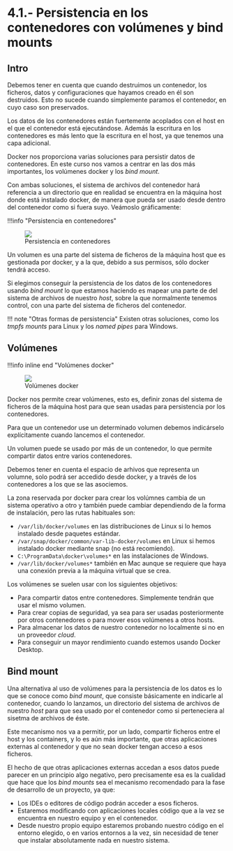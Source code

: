 # 4.1.- Persistencia en los contenedores con volúmenes y bind mounts

## Intro

Debemos tener en cuenta que cuando destruimos un contenedor, los ficheros, datos y configuraciones que hayamos creado en él son destruidos. Esto no sucede cuando simplemente paramos el contenedor, en cuyo caso son preservados. 

Los datos de los contenedores están fuertemente acoplados con el host en el que el contenedor está ejecutándose. Además la escritura en los contenedores es más lento que la escritura en el host, ya que tenemos una capa adicional.

Docker nos proporciona varias soluciones para persistir datos de contenedores. En este curso nos vamos a centrar en las dos más importantes, los volúmenes docker y los *bind mount*.

Con ambas soluciones, el sistema de archivos del contenedor hará referencia a un directorio que en realidad se encuentra en la máquina host donde está instalado docker, de manera que pueda ser usado desde dentro del contenedor como si fuera suyo. Veámoslo gráficamente:

!!!info "Persistencia en contenedores"
    <figure>
      <img src="../assets/almacenamiento.png">
      <figcaption>Persistencia en contenedores</figcaption>
    </figure>

Un volumen es una parte del sistema de ficheros de la máquina host que es gestionada por docker, y a la que, debido a sus permisos, sólo docker tendrá acceso. 

Si elegimos conseguir la persistencia de los datos de los contenedores usando *bind mount* lo que estamos haciendo es mapear una parte de del sistema de archivos de nuestro *host*, sobre la que normalmente tenemos control, con una parte del sistema de ficheros del contenedor.

!!! note "Otras formas de persistencia"
    Existen otras soluciones, como los *tmpfs mounts* para Linux y los *named pipes* para Windows.

## Volúmenes

!!!info inline end "Volúmenes docker"
    <figure>
      <img src="../assets/docker_volumes.png">
      <figcaption>Volúmenes docker</figcaption>
    </figure>

Docker nos permite crear volúmenes, esto es, definir zonas del sistema de ficheros de la máquina host para que sean usadas para persistencia por los contenedores.

Para que un contenedor use un determinado volumen debemos indicárselo explícitamente cuando lancemos el contenedor. 

Un volumen puede se usado por más de un contenedor, lo que permite compartir datos entre varios contenedores.

Debemos tener en cuenta el espacio de arhivos que representa un volumne, solo podrá ser accedido desde docker, y a través de los contenedores a los que se las asociemos.

La zona reservada por docker para crear los volúmnes cambia de un sistema operativo a otro y también puede cambiar dependiendo de la forma de instalación, pero las rutas habituales son:

- `/var/lib/docker/volumes` en las distribuciones de Linux si lo hemos instalado desde paquetes estándar.
-  `/var/snap/docker/common/var-lib-docker/volumes` en Linux si hemos instalado docker mediante snap (no está recomiendo).
- `C:\ProgramData\docker\volumes*` en las instalaciones de Windows.
- `/var/lib/docker/volumes*` también en Mac aunque se requiere que haya una conexión previa a la máquina virtual que se crea.

Los volúmenes se suelen usar con los siguientes objetivos:

- Para compartir datos entre contenedores. Simplemente tendrán que usar el mismo volumen.
- Para crear copias de seguridad, ya sea para ser usadas posteriormente por otros contenedores o para mover esos volúmenes a otros hosts.
- Para almacenar los datos de nuestro contenedor no localmente si no en un proveedor *cloud*.
- Para conseguir un mayor rendimiento cuando estemos usando Docker Desktop.

## Bind mount

Una alternativa al uso de volúmenes para la persistencia de los datos es lo que se conoce como *bind mount*, que consiste básicamente en indicarle al contenedor, cuando lo lanzamos, un directorio del sistema de archivos de nuestro *host* para que sea usado por el contenedor como si perteneciera al sisetma de archivos de éste.

Este mecanismo nos va a permitir, por un lado, compartir ficheros entre el host y los containers, y lo es aún más importante, que otras aplicaciones externas al contenedor y que no sean docker tengan acceso a esos ficheros.

El hecho de que otras aplicaciones externas accedan a esos datos puede parecer en un principio algo negativo, pero precisamente esa es la cualidad que hace que los *bind mounts* sea el mecanismo recomendado para la fase de desarrollo de un proyecto, ya que:

- Los IDEs o editores de código podrán acceder a esos ficheros.
- Estaremos modificando con aplicaciones locales código que a la vez se encuentra en nuestro equipo y en el contenedor.
- Desde nuestro propio equipo estaremos probando nuestro código en el entorno elegido, o en varios entornos a la vez, sin necesidad de tener que instalar absolutamente nada en nuestro sistema.
